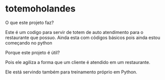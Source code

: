 # totemoholandes
O que este projeto faz?

Este é um codigo para servir de totem de auto atendimento para o restaurante que possuo. Ainda esta com códigos básicos pois ainda estou começando no python

Porque este projeto é útil?

Pois ele agiliza a forma que um cliente é atendido em um restaurante.

Ele está servindo também para treinamento próprio em Python.
